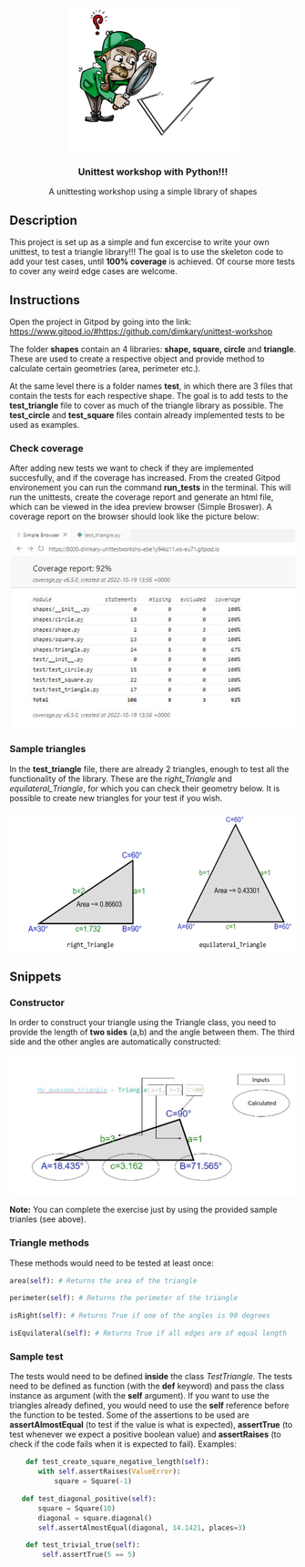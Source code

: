 <br />
<div align="center">
  <a>
    <img src="images/triangle.jpg" alt="Logo" width="300" height="250">
  </a>

  <h3 align="center">Unittest workshop with Python!!!</h3>

  <p align="center">
    A unittesting workshop using a simple library of shapes
    <br />
  </p>
</div>

## Description

This project is set up as a simple and fun excercise to write your own unittest, to test a triangle library!!! The goal is to use the skeleton code to add your test cases, until **100% coverage** is achieved. Of course more tests to cover any weird edge cases are welcome.

## Instructions
Open the project in Gitpod by going into the link: https://www.gitpod.io/#https://github.com/dimkary/unittest-workshop

The folder **shapes** contain an 4 libraries: **shape, square, circle** and **triangle**. These are used to create a respective object and provide method to calculate certain geometries (area, perimeter etc.).

At the same level there is a folder names **test**, in which there are 3 files that contain the tests for each respective shape. The goal is to add tests to the **test_triangle** file to cover as much of the triangle library as possible. The **test_circle** and **test_square** files contain already implemented tests to be used as examples.

### Check coverage
After adding new tests we want to check if they are implemented succesfully, and if the coverage has increased. From the created Gitpod environement you can run the command **run_tests** in the terminal. This will run the unittests, create the coverage report and generate an html file, which can be viewed in the idea preview browser (Simple Broswer). A coverage report on the browser should look like the picture below:
<div align="center">
  <a>
    <img src="images/coverage_snap.jpg" alt="coverage" width="500" height="350">
  </a>
</div>

### Sample triangles

In the **test_triangle** file, there are already 2 triangles, enough to test all the functionality of the library. These are the *right_Triangle* and *equilateral_Triangle*, for which you can check their geometry below. It is possible to create new triangles for your test if you wish.
<div align="center">
  <a>
    <img src="images/sample_triangles.png" alt="sample triangles" align="center"  width="600" height="250">
  </a>
</div>

## Snippets
### Constructor

In order to construct your triangle using the Triangle class, you need to provide the length of **two sides** (a,b) and the angle between them. The third side and the other angles are automatically constructed:

<div align="center">
  <a>
    <img src="images/how_to.jpg" alt="Triangle construction" align="center"  width="550" height="250">
  </a>
</div>

**Note:** You can complete the exercise just by using the provided sample trianles (see above).
### Triangle methods

These methods would need to be tested at least once:

  ```py
  area(self): # Returns the area of the triangle
  ```
  ```py
  perimeter(self): # Returns the perimeter of the triangle
  ```
  ```py
  isRight(self): # Returns True if one of the angles is 90 degrees
  ```
  ```py
  isEquilateral(self): # Returns True if all edges are of equal length
  ```
   
### Sample test
The tests would need to be defined **inside** the class _TestTriangle_. The tests need to be defined as function (with the **def**
 keyword) and pass the class instance as argument (with the **self** argument). If you want to use the triangles already defined, you would need to use the **self** reference before the function to be tested. Some of the assertions to be used are **assertAlmostEqual** (to test if the value is what is expected), **assertTrue** (to test whenever we expect a positive boolean value) and **assertRaises** (to check if the code fails when it is expected to fail). Examples:
 ```py
     def test_create_square_negative_length(self):
        with self.assertRaises(ValueError):
            square = Square(-1)
 ```
 ```py
    def test_diagonal_positive(self):
        square = Square(10)
        diagonal = square.diagonal()
        self.assertAlmostEqual(diagonal, 14.1421, places=3)
 ```
 ```py
     def test_trivial_true(self):
         self.assertTrue(5 == 5)
 ```
